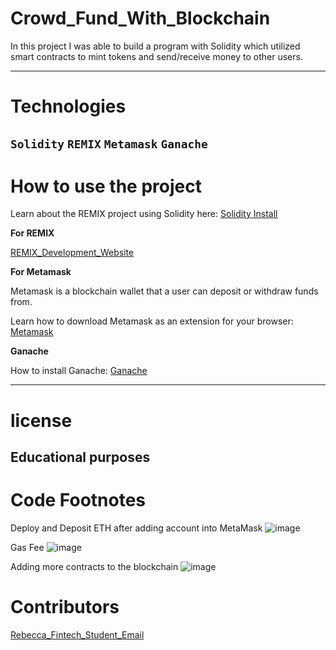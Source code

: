 # Crowd_Fund_With_Blockchain
In this project I was able to build a program with Solidity which utilized smart contracts to mint tokens and send/receive money to other users.


---
# Technologies
`Solidity`
`REMIX`
`Metamask`
`Ganache`
---

# How to use the project

Learn about the REMIX project using Solidity here: [Solidity Install](https://remix-project.org/)

**For REMIX**

[REMIX_Development_Website](https://remix.ethereum.org/) 

**For Metamask**

Metamask is a blockchain wallet that a user can deposit or withdraw funds from.

Learn how to download Metamask as an extension for your browser: [Metamask](https://metamask.io/download/)

**Ganache**

How to install Ganache:  [Ganache](https://trufflesuite.com/docs/ganache/quickstart/)

---
# license
**Educational purposes**
---

# Code Footnotes

Deploy and Deposit ETH after adding account into MetaMask
![image](https://user-images.githubusercontent.com/96098671/171988185-9ae3803f-d82d-4b0d-9266-ee92e8fcf238.png)

Gas Fee
![image](https://user-images.githubusercontent.com/96098671/171988208-dde9d4c9-b267-4132-9977-9411269ca320.png)

Adding more contracts to the blockchain
![image](https://user-images.githubusercontent.com/96098671/171988224-1da1ff1e-28f5-4ac0-854c-231cb9eb5848.png)


# Contributors
[Rebecca_Fintech_Student_Email](rebeccatech.dash@gmail.com)
